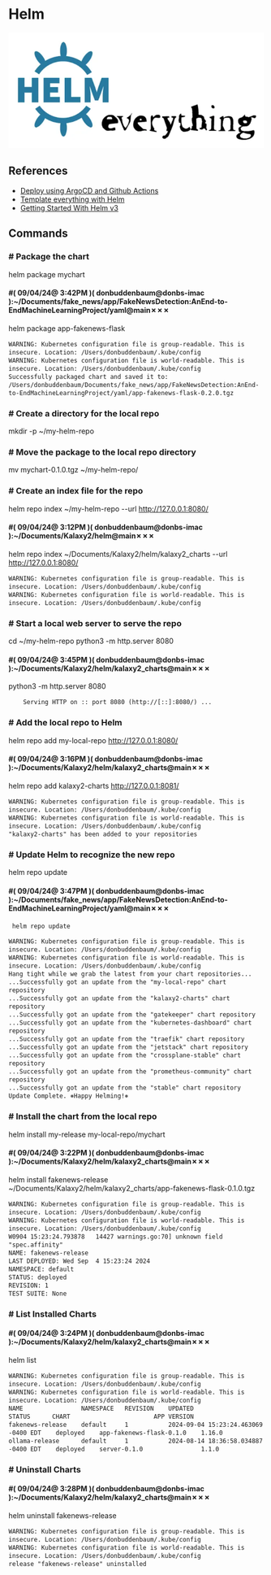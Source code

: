 # Helm

![alt text](image.png)

## References

- [Deploy using ArgoCD and Github Actions](https://medium.com/@mssantossousa/deploy-using-argocd-and-github-actions-888f7370e480)
- [Template everything with Helm](https://medium.com/@maorfr/template-everything-with-helm-48e5a32ff72d)
- [Getting Started With Helm v3](https://medium.com/swlh/getting-started-with-helm-v3-3c07ba63c9f8)

## Commands

### # Package the chart
helm package mychart

#### #( 09/04/24@ 3:42PM )( donbuddenbaum@donbs-imac ):~/Documents/fake_news/app/FakeNewsDetection:AnEnd-to-EndMachineLearningProject/yaml@main✗✗✗
   helm package app-fakenews-flask

```
WARNING: Kubernetes configuration file is group-readable. This is insecure. Location: /Users/donbuddenbaum/.kube/config
WARNING: Kubernetes configuration file is world-readable. This is insecure. Location: /Users/donbuddenbaum/.kube/config
Successfully packaged chart and saved it to: /Users/donbuddenbaum/Documents/fake_news/app/FakeNewsDetection:AnEnd-to-EndMachineLearningProject/yaml/app-fakenews-flask-0.2.0.tgz
```

### # Create a directory for the local repo
mkdir -p ~/my-helm-repo

### # Move the package to the local repo directory
mv mychart-0.1.0.tgz ~/my-helm-repo/

### # Create an index file for the repo
helm repo index ~/my-helm-repo --url http://127.0.0.1:8080/


#### #( 09/04/24@ 3:12PM )( donbuddenbaum@donbs-imac ):~/Documents/Kalaxy2/helm@main✗✗✗
   helm repo index ~/Documents/Kalaxy2/helm/kalaxy2_charts  --url http://127.0.0.1:8080/

```
WARNING: Kubernetes configuration file is group-readable. This is insecure. Location: /Users/donbuddenbaum/.kube/config
WARNING: Kubernetes configuration file is world-readable. This is insecure. Location: /Users/donbuddenbaum/.kube/config
```

### # Start a local web server to serve the repo
cd ~/my-helm-repo
python3 -m http.server 8080

#### #( 09/04/24@ 3:45PM )( donbuddenbaum@donbs-imac ):~/Documents/Kalaxy2/helm/kalaxy2_charts@main✗✗✗
   python3 -m http.server 8080

        Serving HTTP on :: port 8080 (http://[::]:8080/) ...

### # Add the local repo to Helm
helm repo add my-local-repo http://127.0.0.1:8080/

#### #( 09/04/24@ 3:16PM )( donbuddenbaum@donbs-imac ):~/Documents/Kalaxy2/helm/kalaxy2_charts@main✗✗✗
   helm repo add kalaxy2-charts http://127.0.0.1:8081/

```
WARNING: Kubernetes configuration file is group-readable. This is insecure. Location: /Users/donbuddenbaum/.kube/config
WARNING: Kubernetes configuration file is world-readable. This is insecure. Location: /Users/donbuddenbaum/.kube/config
"kalaxy2-charts" has been added to your repositories
```

### # Update Helm to recognize the new repo
helm repo update

#### #( 09/04/24@ 3:47PM )( donbuddenbaum@donbs-imac ):~/Documents/fake_news/app/FakeNewsDetection:AnEnd-to-EndMachineLearningProject/yaml@main✗✗✗
     helm repo update

```
WARNING: Kubernetes configuration file is group-readable. This is insecure. Location: /Users/donbuddenbaum/.kube/config
WARNING: Kubernetes configuration file is world-readable. This is insecure. Location: /Users/donbuddenbaum/.kube/config
Hang tight while we grab the latest from your chart repositories...
...Successfully got an update from the "my-local-repo" chart repository
...Successfully got an update from the "kalaxy2-charts" chart repository
...Successfully got an update from the "gatekeeper" chart repository
...Successfully got an update from the "kubernetes-dashboard" chart repository
...Successfully got an update from the "traefik" chart repository
...Successfully got an update from the "jetstack" chart repository
...Successfully got an update from the "crossplane-stable" chart repository
...Successfully got an update from the "prometheus-community" chart repository
...Successfully got an update from the "stable" chart repository
Update Complete. ⎈Happy Helming!⎈
```


### # Install the chart from the local repo
helm install my-release my-local-repo/mychart


#### #( 09/04/24@ 3:22PM )( donbuddenbaum@donbs-imac ):~/Documents/Kalaxy2/helm/kalaxy2_charts@main✗✗✗
   helm install fakenews-release ~/Documents/Kalaxy2/helm/kalaxy2_charts/app-fakenews-flask-0.1.0.tgz

```
WARNING: Kubernetes configuration file is group-readable. This is insecure. Location: /Users/donbuddenbaum/.kube/config
WARNING: Kubernetes configuration file is world-readable. This is insecure. Location: /Users/donbuddenbaum/.kube/config
W0904 15:23:24.793878   14427 warnings.go:70] unknown field "spec.affinity"
NAME: fakenews-release
LAST DEPLOYED: Wed Sep  4 15:23:24 2024
NAMESPACE: default
STATUS: deployed
REVISION: 1
TEST SUITE: None
```

### # List Installed Charts

#### #( 09/04/24@ 3:24PM )( donbuddenbaum@donbs-imac ):~/Documents/Kalaxy2/helm/kalaxy2_charts@main✗✗✗
   helm list

```
WARNING: Kubernetes configuration file is group-readable. This is insecure. Location: /Users/donbuddenbaum/.kube/config
WARNING: Kubernetes configuration file is world-readable. This is insecure. Location: /Users/donbuddenbaum/.kube/config
NAME            	NAMESPACE	REVISION	UPDATED                             	STATUS  	CHART                   	APP VERSION
fakenews-release	default  	1       	2024-09-04 15:23:24.463069 -0400 EDT	deployed	app-fakenews-flask-0.1.0	1.16.0
ollama-release  	default  	1       	2024-08-14 18:36:58.034887 -0400 EDT	deployed	server-0.1.0            	1.1.0
```

### # Uninstall Charts

#### #( 09/04/24@ 3:28PM )( donbuddenbaum@donbs-imac ):~/Documents/Kalaxy2/helm/kalaxy2_charts@main✗✗✗
   helm uninstall fakenews-release

```
WARNING: Kubernetes configuration file is group-readable. This is insecure. Location: /Users/donbuddenbaum/.kube/config
WARNING: Kubernetes configuration file is world-readable. This is insecure. Location: /Users/donbuddenbaum/.kube/config
release "fakenews-release" uninstalled
```